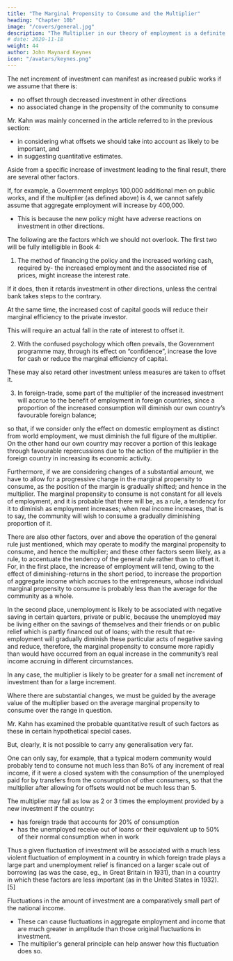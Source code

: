 ```yaml
---
title: "The Marginal Propensity to Consume and the Multiplier"
heading: "Chapter 10b"
image: "/covers/general.jpg"
description: "The Multiplier in our theory of employment is a definite ratio between income and investment total employment and primary employment"
# date: 2020-11-18
weight: 44
author: John Maynard Keynes
icon: "/avatars/keynes.png"
---
```



<!-- III -->

<!-- We have been dealing so far with a net increment of investment.  -->

The net increment of investment can manifest as increased public works if we assume that there is:
- no offset through decreased investment in other directions
- no associated change in the propensity of the community to consume
<!-- If we wish to apply  without qualification to the effect of (eg.) , we have to ,- -->

Mr. Kahn was mainly concerned in the article referred to in the previous section:
- in considering what offsets we should take into account as likely to be important, and
- in suggesting quantitative estimates. 


Aside from a specific increase of investment <!-- of a given kind --> leading to <!--  which enter into --> the final result, there are several other factors.

If, for example, a Government employs 100,000 additional men on public works, and if the multiplier (as defined above) is 4, we cannot  safely assume that aggregate employment will increase by 400,000. 
- This is because the new policy might have adverse reactions on investment in other directions.

The following are the factors which we should not overlook. The first two will be fully intelligible in Book 4:

1. The method of financing the policy and the increased working cash, required by- the increased employment and the associated rise of prices, might increase the interest rate. 

If it does, then it retards investment in other directions, unless the central bank takes steps to the contrary.

At the same time, the increased cost of capital goods will reduce their marginal efficiency to the private investor. 

This will require an actual fall in the rate of interest to offset it.

2. With the confused psychology which often prevails, the Government programme may, through its effect on “confidence”, increase the love for cash <!-- liquidity-preference --> or reduce the marginal efficiency of capital.

These may also retard other investment unless measures are taken to offset it.

3. In foreign-trade, some part of the multiplier of the increased investment will accrue to the benefit of employment in foreign countries, since a proportion of the increased consumption will diminish our own country’s favourable foreign balance; 

so that, if we consider only the effect on domestic employment as distinct from world employment, we must diminish the full figure of the multiplier. On the other hand our own country may recover a portion of this leakage through favourable repercussions due to the action of the multiplier in the foreign country in increasing its economic activity.

Furthermore, if we are considering changes of a substantial amount, we have to allow for a progressive change in the marginal propensity to consume, as the position of the margin is gradually shifted; and hence in the multiplier. The marginal propensity to consume is not constant for all levels of employment, and it is probable that there will be, as a rule, a tendency for it to diminish as employment increases; when real income increases, that is to say, the community will wish to consume a gradually diminishing proportion of it.

There are also other factors, over and above the operation of the general rule just mentioned, which may operate to modify the marginal propensity to consume, and hence the multiplier; and these other factors seem likely, as a rule, to accentuate the tendency of the general rule rather than to offset it. For, in the first place, the increase of employment will tend, owing to the effect of diminishing-returns in the short period, to increase the proportion of aggregate income which accrues to the entrepreneurs, whose individual marginal propensity to consume is probably less than the average for the community as a whole. 

In the second place, unemployment is likely to be associated with negative saving in certain quarters, private or public, because the unemployed may be living either on the savings of themselves and their friends or on public relief which is partly financed out of loans; with the result that re-employment will gradually diminish these particular acts of negative saving and reduce, therefore, the marginal propensity to consume more rapidly than would have occurred from an equal increase in the community’s real income accruing in different circumstances.

In any case, the multiplier is likely to be greater for a small net increment of investment than for a large increment. 

Where there are substantial changes, we must be guided by the average value of the multiplier based on the average marginal propensity to consume over the range in question.

Mr. Kahn has examined the probable quantitative result of such factors as these in certain hypothetical special cases. 

But, clearly, it is not possible to carry any generalisation very far. 

One can only say, for example, that a typical modern community would probably tend to consume not much less than 8o% of any increment of real income, if it were a closed system with the consumption of the unemployed paid for by transfers from the consumption of other consumers, so that the multiplier after allowing for offsets would not be much less than 5. 


The multiplier may fall as low as 2 or 3 times the employment provided by a new investment if the country:
- has foreign trade that accounts for 20% of consumption
- has the unemployed receive out of loans or their equivalent up to 50% of their normal consumption when in work

Thus a given fluctuation of investment will be associated with a much less violent fluctuation of employment in a country in which foreign trade plays a large part and unemployment relief is financed on a larger scale out of borrowing (as was the case, eg., in Great Britain in 1931), than in a country in which these factors are less important (as in the United States in 1932).[5]


Fluctuations in the amount of investment are a comparatively small part of the national income. 
- These can cause fluctuations in aggregate employment and income that are much greater in amplitude than those original fluctuations in investment.
- The multiplier's general principle can help answer how this fluctuation does so. 